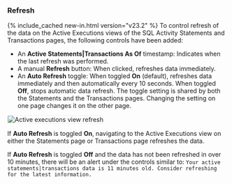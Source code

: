 ### Refresh

{% include_cached new-in.html version="v23.2" %} To control refresh of the data on the Active Executions views of the SQL Activity Statements and Transactions pages, the following controls have been added:

- An **Active Statements|Transactions As Of** timestamp: Indicates when the last refresh was performed.
- A manual **Refresh** button: When clicked, refreshes data immediately.
- An **Auto Refresh** toggle: When toggled **On** (default), refreshes data immediately and then automatically every 10 seconds. When toggled **Off**, stops automatic data refresh. The toggle setting is shared by both the Statements and the Transactions pages. Changing the setting on one page changes it on the other page. 

<img src="{{ 'images/v23.2/active-executions-view-refresh.png' | relative_url }}" alt="Active executions view refresh" style="border:1px solid #eee;max-width:100%" />

If **Auto Refresh** is toggled **On**, navigating to the Active Executions view on either the Statements page or Transactions page refreshes the data.

If **Auto Refresh** is toggled **Off** and the data has not been refreshed in over 10 minutes, there will be an alert under the controls similar to: `Your active statements|transactions data is 11 minutes old. Consider refreshing for the latest information.`
